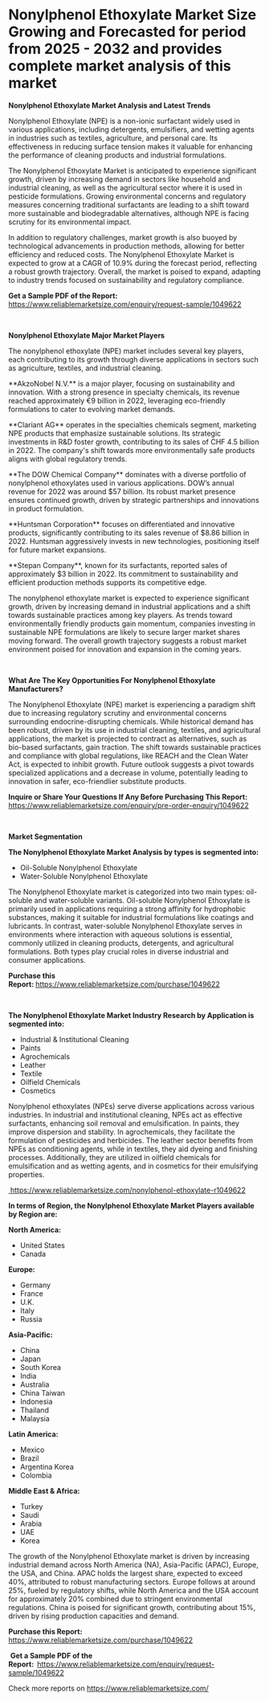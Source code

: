 <p><h1>Nonylphenol Ethoxylate Market Size Growing and Forecasted for period from 2025 - 2032 and provides complete market analysis of this market</h1></p><p><strong>Nonylphenol Ethoxylate Market Analysis and Latest Trends</strong></p>
<p><p>Nonylphenol Ethoxylate (NPE) is a non-ionic surfactant widely used in various applications, including detergents, emulsifiers, and wetting agents in industries such as textiles, agriculture, and personal care. Its effectiveness in reducing surface tension makes it valuable for enhancing the performance of cleaning products and industrial formulations.</p><p>The Nonylphenol Ethoxylate Market is anticipated to experience significant growth, driven by increasing demand in sectors like household and industrial cleaning, as well as the agricultural sector where it is used in pesticide formulations. Growing environmental concerns and regulatory measures concerning traditional surfactants are leading to a shift toward more sustainable and biodegradable alternatives, although NPE is facing scrutiny for its environmental impact.</p><p>In addition to regulatory challenges, market growth is also buoyed by technological advancements in production methods, allowing for better efficiency and reduced costs. The Nonylphenol Ethoxylate Market is expected to grow at a CAGR of 10.9% during the forecast period, reflecting a robust growth trajectory. Overall, the market is poised to expand, adapting to industry trends focused on sustainability and regulatory compliance.</p></p>
<p><strong>Get a Sample PDF of the Report:&nbsp;</strong> <a href="https://www.reliablemarketsize.com/enquiry/request-sample/1049622?utm_campaign=3552&utm_medium=2&utm_source=Github&utm_content=ia&utm_term=31032025&utm_id=nonylphenol-ethoxylate">https://www.reliablemarketsize.com/enquiry/request-sample/1049622</a></p>
<p>&nbsp;</p>
<p><strong>Nonylphenol Ethoxylate Major Market Players</strong></p>
<p><p>The nonylphenol ethoxylate (NPE) market includes several key players, each contributing to its growth through diverse applications in sectors such as agriculture, textiles, and industrial cleaning. </p><p>**AkzoNobel N.V.** is a major player, focusing on sustainability and innovation. With a strong presence in specialty chemicals, its revenue reached approximately €9 billion in 2022, leveraging eco-friendly formulations to cater to evolving market demands.</p><p>**Clariant AG** operates in the specialties chemicals segment, marketing NPE products that emphasize sustainable solutions. Its strategic investments in R&D foster growth, contributing to its sales of CHF 4.5 billion in 2022. The company's shift towards more environmentally safe products aligns with global regulatory trends.</p><p>**The DOW Chemical Company** dominates with a diverse portfolio of nonylphenol ethoxylates used in various applications. DOW’s annual revenue for 2022 was around $57 billion. Its robust market presence ensures continued growth, driven by strategic partnerships and innovations in product formulation.</p><p>**Huntsman Corporation** focuses on differentiated and innovative products, significantly contributing to its sales revenue of $8.86 billion in 2022. Huntsman aggressively invests in new technologies, positioning itself for future market expansions.</p><p>**Stepan Company**, known for its surfactants, reported sales of approximately $3 billion in 2022. Its commitment to sustainability and efficient production methods supports its competitive edge.</p><p>The nonylphenol ethoxylate market is expected to experience significant growth, driven by increasing demand in industrial applications and a shift towards sustainable practices among key players. As trends toward environmentally friendly products gain momentum, companies investing in sustainable NPE formulations are likely to secure larger market shares moving forward. The overall growth trajectory suggests a robust market environment poised for innovation and expansion in the coming years.</p></p>
<p>&nbsp;</p>
<p><strong>What Are The Key Opportunities For Nonylphenol Ethoxylate Manufacturers?</strong></p>
<p><p>The Nonylphenol Ethoxylate (NPE) market is experiencing a paradigm shift due to increasing regulatory scrutiny and environmental concerns surrounding endocrine-disrupting chemicals. While historical demand has been robust, driven by its use in industrial cleaning, textiles, and agricultural applications, the market is projected to contract as alternatives, such as bio-based surfactants, gain traction. The shift towards sustainable practices and compliance with global regulations, like REACH and the Clean Water Act, is expected to inhibit growth. Future outlook suggests a pivot towards specialized applications and a decrease in volume, potentially leading to innovation in safer, eco-friendlier substitute products.</p></p>
<p><strong>Inquire or Share Your Questions If Any Before Purchasing This Report:</strong> <a href="https://www.reliablemarketsize.com/enquiry/pre-order-enquiry/1049622?utm_campaign=3552&utm_medium=2&utm_source=Github&utm_content=ia&utm_term=31032025&utm_id=nonylphenol-ethoxylate">https://www.reliablemarketsize.com/enquiry/pre-order-enquiry/1049622</a></p>
<p>&nbsp;</p>
<p><strong>Market Segmentation</strong></p>
<p><strong>The Nonylphenol Ethoxylate Market Analysis by types is segmented into:</strong></p>
<p><ul><li>Oil-Soluble Nonylphenol Ethoxylate</li><li>Water-Soluble Nonylphenol Ethoxylate</li></ul></p>
<p><p>The Nonylphenol Ethoxylate market is categorized into two main types: oil-soluble and water-soluble variants. Oil-soluble Nonylphenol Ethoxylate is primarily used in applications requiring a strong affinity for hydrophobic substances, making it suitable for industrial formulations like coatings and lubricants. In contrast, water-soluble Nonylphenol Ethoxylate serves in environments where interaction with aqueous solutions is essential, commonly utilized in cleaning products, detergents, and agricultural formulations. Both types play crucial roles in diverse industrial and consumer applications.</p></p>
<p><strong>Purchase this Report:&nbsp;</strong><a href="https://www.reliablemarketsize.com/purchase/1049622?utm_campaign=3552&utm_medium=2&utm_source=Github&utm_content=ia&utm_term=31032025&utm_id=nonylphenol-ethoxylate">https://www.reliablemarketsize.com/purchase/1049622</a></p>
<p>&nbsp;</p>
<p><strong>The Nonylphenol Ethoxylate Market Industry Research by Application is segmented into:</strong></p>
<p><ul><li>Industrial & Institutional Cleaning</li><li>Paints</li><li>Agrochemicals</li><li>Leather</li><li>Textile</li><li>Oilfield Chemicals</li><li>Cosmetics</li></ul></p>
<p><p>Nonylphenol ethoxylates (NPEs) serve diverse applications across various industries. In industrial and institutional cleaning, NPEs act as effective surfactants, enhancing soil removal and emulsification. In paints, they improve dispersion and stability. In agrochemicals, they facilitate the formulation of pesticides and herbicides. The leather sector benefits from NPEs as conditioning agents, while in textiles, they aid dyeing and finishing processes. Additionally, they are utilized in oilfield chemicals for emulsification and as wetting agents, and in cosmetics for their emulsifying properties.</p></p>
<p><a href="https://www.reliablemarketsize.com/nonylphenol-ethoxylate-r1049622?utm_campaign=3552&utm_medium=2&utm_source=Github&utm_content=ia&utm_term=31032025&utm_id=nonylphenol-ethoxylate">&nbsp;https://www.reliablemarketsize.com/nonylphenol-ethoxylate-r1049622</a></p>
<p><strong>In terms of Region, the Nonylphenol Ethoxylate Market Players available by Region are:</strong></p>
<p>
    <p> <strong> North America: </strong>
        <ul>
            <li>United States</li>
            <li>Canada</li>
        </ul>
        </p> 
    <p> <strong> Europe: </strong>
        <ul>
            <li>Germany</li>
            <li>France</li>
            <li>U.K.</li>
            <li>Italy</li>
            <li>Russia</li>
        </ul>
        </p> 
    <p> <strong> Asia-Pacific: </strong>
        <ul>
            <li>China</li>
            <li>Japan</li>
            <li>South Korea</li>
            <li>India</li>
            <li>Australia</li>
            <li>China Taiwan</li>
            <li>Indonesia</li>
            <li>Thailand</li>
            <li>Malaysia</li>
        </ul>
        </p> 
    <p> <strong> Latin America: </strong>
        <ul>
            <li>Mexico</li>
            <li>Brazil</li>
            <li>Argentina Korea</li>
            <li>Colombia</li>
        </ul>
        </p> 
    <p> <strong> Middle East & Africa: </strong>
        <ul>
            <li>Turkey</li>
            <li>Saudi</li>
            <li>Arabia</li>
            <li>UAE</li>
            <li>Korea</li>
        </ul>
    </p>
    </p>
<p><p>The growth of the Nonylphenol Ethoxylate market is driven by increasing industrial demand across North America (NA), Asia-Pacific (APAC), Europe, the USA, and China. APAC holds the largest share, expected to exceed 40%, attributed to robust manufacturing sectors. Europe follows at around 25%, fueled by regulatory shifts, while North America and the USA account for approximately 20% combined due to stringent environmental regulations. China is poised for significant growth, contributing about 15%, driven by rising production capacities and demand.</p></p>
<p><strong>Purchase this Report: </strong><a href="https://www.reliablemarketsize.com/purchase/1049622?utm_campaign=3552&utm_medium=2&utm_source=Github&utm_content=ia&utm_term=31032025&utm_id=nonylphenol-ethoxylate">https://www.reliablemarketsize.com/purchase/1049622</a></p>
<p>&nbsp;<strong>Get a Sample PDF of the Report:&nbsp;&nbsp;</strong><a href="https://www.reliablemarketsize.com/enquiry/request-sample/1049622?utm_campaign=3552&utm_medium=2&utm_source=Github&utm_content=ia&utm_term=31032025&utm_id=nonylphenol-ethoxylate">https://www.reliablemarketsize.com/enquiry/request-sample/1049622</a></p>
<p><strong></strong></p>
<p>Check more reports on <a href="https://www.reliablemarketsize.com/?utm_campaign=3552&utm_medium=2&utm_source=Github&utm_content=ia&utm_term=31032025&utm_id=nonylphenol-ethoxylate">https://www.reliablemarketsize.com/</a></p>